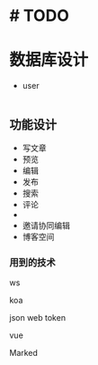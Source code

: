 # # TODO

# 数据库设计

+ user

  ```sql
  
  ```

  

## 功能设计

+ 写文章
+ 预览
+ 编辑
+ 发布
+ 搜索
+ 评论
+ 
+ 邀请协同编辑
+ 博客空间

### 用到的技术

ws

koa

json web token

vue

Marked


